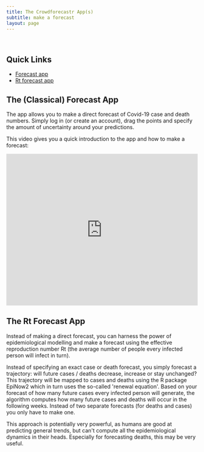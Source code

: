 ```yaml
---
title: The Crowdforecastr App(s)
subtitle: make a forecast
layout: page
---
```


<br> 

## Quick Links

- [Forecast app](http://app.crowdforecastr.org)
- [Rt forecast app](http://rt-app.crowdforecastr.org)

## The (Classical) Forecast App 

The app allows you to make a direct forecast of Covid-19 case and death numbers. Simply log in (or create an account), drag the points and specify the amount of uncertainty around your predictions. 

This video gives you a quick introduction to the app and how to make a forecast: 

<iframe height = 400, width = "100%" allowfullscreen="allowfullscreen" mozallowfullscreen="mozallowfullscreen" msallowfullscreen="msallowfullscreen" oallowfullscreen="oallowfullscreen" webkitallowfullscreen="webkitallowfullscreen" src="https://www.youtube.com/embed/NzZkNxXFgm8" frameborder="0" allow="accelerometer; autoplay; clipboard-write; encrypted-media; gyroscope; picture-in-picture" allowfullscreen fullscreen></iframe>

<br>

## The Rt Forecast App

Instead of making a direct forecast, you can harness the power of epidemiological modelling and make a forecast using the effective reproduction number Rt (the average number of people every infected person will infect in turn). 

Instead of specifying an exact case or death forecast, you simply forecast a trajectory: will future cases / deaths decrease, increase or stay unchanged? 
This trajectory will be mapped to cases and deaths using the R package EpiNow2 which in turn uses the so-called 'renewal equation'. Based on your forecast of how many future cases every infected person will generate, the algorithm computes how many future cases and deaths will occur in the following weeks. Instead of two separate forecasts (for deaths and cases) you only have to make one. 

This approach is potentially very powerful, as humans are good at predicting general trends, but can't compute all the epidemiological dynamics in their heads. Especially for forecasting deaths, this may be very useful. 


